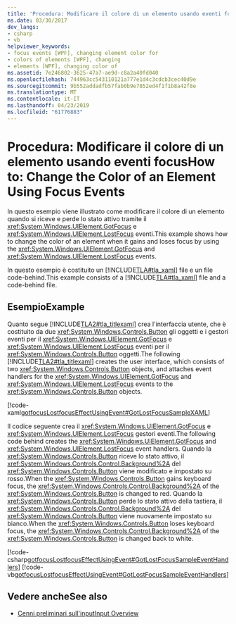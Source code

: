 ```yaml
---
title: 'Procedura: Modificare il colore di un elemento usando eventi focus'
ms.date: 03/30/2017
dev_langs:
- csharp
- vb
helpviewer_keywords:
- focus events [WPF], changing element color for
- colors of elements [WPF], changing
- elements [WPF], changing color of
ms.assetid: 7e246802-3625-47a7-ae9d-c8a2a40fd040
ms.openlocfilehash: 744963cc543110121a777e1d4c3cdcb3cec40d9e
ms.sourcegitcommit: 9b552addadfb57fab0b9e7852ed4f1f1b8a42f8e
ms.translationtype: MT
ms.contentlocale: it-IT
ms.lasthandoff: 04/23/2019
ms.locfileid: "61776883"
---
```

# <a name="how-to-change-the-color-of-an-element-using-focus-events"></a><span data-ttu-id="dc412-102">Procedura: Modificare il colore di un elemento usando eventi focus</span><span class="sxs-lookup"><span data-stu-id="dc412-102">How to: Change the Color of an Element Using Focus Events</span></span>
<span data-ttu-id="dc412-103">In questo esempio viene illustrato come modificare il colore di un elemento quando si riceve e perde lo stato attivo tramite il <xref:System.Windows.UIElement.GotFocus> e <xref:System.Windows.UIElement.LostFocus> eventi.</span><span class="sxs-lookup"><span data-stu-id="dc412-103">This example shows how to change the color of an element when it gains and loses focus by using the <xref:System.Windows.UIElement.GotFocus> and <xref:System.Windows.UIElement.LostFocus> events.</span></span>  
  
 <span data-ttu-id="dc412-104">In questo esempio è costituito un [!INCLUDE[TLA#tla_xaml](../../../../includes/tlasharptla-xaml-md.md)] file e un file code-behind.</span><span class="sxs-lookup"><span data-stu-id="dc412-104">This example consists of a [!INCLUDE[TLA#tla_xaml](../../../../includes/tlasharptla-xaml-md.md)] file and a code-behind file.</span></span>  
  
## <a name="example"></a><span data-ttu-id="dc412-105">Esempio</span><span class="sxs-lookup"><span data-stu-id="dc412-105">Example</span></span>  
 <span data-ttu-id="dc412-106">Quanto segue [!INCLUDE[TLA2#tla_titlexaml](../../../../includes/tla2sharptla-titlexaml-md.md)] crea l'interfaccia utente, che è costituito da due <xref:System.Windows.Controls.Button> gli oggetti e i gestori eventi per il <xref:System.Windows.UIElement.GotFocus> e <xref:System.Windows.UIElement.LostFocus> eventi per il <xref:System.Windows.Controls.Button> oggetti.</span><span class="sxs-lookup"><span data-stu-id="dc412-106">The following [!INCLUDE[TLA2#tla_titlexaml](../../../../includes/tla2sharptla-titlexaml-md.md)] creates the user interface, which consists of two <xref:System.Windows.Controls.Button> objects, and attaches event handlers for the <xref:System.Windows.UIElement.GotFocus> and <xref:System.Windows.UIElement.LostFocus> events to the <xref:System.Windows.Controls.Button> objects.</span></span>  
  
 [!code-xaml[gotfocusLostfocusEffectUsingEvent#GotLostFocusSampleXAML](~/samples/snippets/csharp/VS_Snippets_Wpf/gotfocusLostfocusEffectUsingEvent/CSharp/Window1.xaml#gotlostfocussamplexaml)]  
  
 <span data-ttu-id="dc412-107">Il codice seguente crea il <xref:System.Windows.UIElement.GotFocus> e <xref:System.Windows.UIElement.LostFocus> gestori eventi.</span><span class="sxs-lookup"><span data-stu-id="dc412-107">The following code behind creates the <xref:System.Windows.UIElement.GotFocus> and <xref:System.Windows.UIElement.LostFocus> event handlers.</span></span>  <span data-ttu-id="dc412-108">Quando la <xref:System.Windows.Controls.Button> riceve lo stato attivo, il <xref:System.Windows.Controls.Control.Background%2A> del <xref:System.Windows.Controls.Button> viene modificato e impostato su rosso.</span><span class="sxs-lookup"><span data-stu-id="dc412-108">When the <xref:System.Windows.Controls.Button> gains keyboard focus, the <xref:System.Windows.Controls.Control.Background%2A> of the <xref:System.Windows.Controls.Button> is changed to red.</span></span>  <span data-ttu-id="dc412-109">Quando la <xref:System.Windows.Controls.Button> perde lo stato attivo della tastiera, il <xref:System.Windows.Controls.Control.Background%2A> del <xref:System.Windows.Controls.Button> viene nuovamente impostato su bianco.</span><span class="sxs-lookup"><span data-stu-id="dc412-109">When the <xref:System.Windows.Controls.Button> loses keyboard focus, the <xref:System.Windows.Controls.Control.Background%2A> of the <xref:System.Windows.Controls.Button> is changed back to white.</span></span>  
  
 [!code-csharp[gotfocusLostfocusEffectUsingEvent#GotLostFocusSampleEventHandlers](~/samples/snippets/csharp/VS_Snippets_Wpf/gotfocusLostfocusEffectUsingEvent/CSharp/Window1.xaml.cs#gotlostfocussampleeventhandlers)]
 [!code-vb[gotfocusLostfocusEffectUsingEvent#GotLostFocusSampleEventHandlers](~/samples/snippets/visualbasic/VS_Snippets_Wpf/gotfocusLostfocusEffectUsingEvent/VisualBasic/Window1.xaml.vb#gotlostfocussampleeventhandlers)]  
  
## <a name="see-also"></a><span data-ttu-id="dc412-110">Vedere anche</span><span class="sxs-lookup"><span data-stu-id="dc412-110">See also</span></span>

- [<span data-ttu-id="dc412-111">Cenni preliminari sull'input</span><span class="sxs-lookup"><span data-stu-id="dc412-111">Input Overview</span></span>](input-overview.md)
